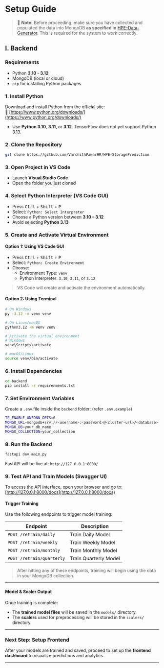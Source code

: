 # Setup Guide

> 📌 **Note:** Before proceeding, make sure you have collected and populated the data into MongoDB **as specified in** [HPE-Data-Generator](https://github.com/VarshithPawarHR/HPE-Data-Generator/tree/main). This is required for the system to work correctly.

## I. Backend

### Requirements

- Python **3.10 - 3.12**
- MongoDB (local or cloud)
- `pip` for installing Python packages

### 1. Install Python
Download and install Python from the official site:  
🔗 [https://www.python.org/downloads/](https://www.python.org/downloads/)
- Use **Python 3.10**, **3.11**, or **3.12**. TensorFlow does not yet support Python 3.13.
### 2. Clone the Repository

```bash
git clone https://github.com/VarshithPawarHR/HPE-StoragePrediction

```
### 3. Open Project in VS Code

- Launch **Visual Studio Code**
- Open the folder you just cloned



### 4. Select Python Interpreter (VS Code GUI)

- Press <kbd>Ctrl</kbd> + <kbd>Shift</kbd> + <kbd>P</kbd>
- Select: `Python: Select Interpreter`
- Choose a Python version between **3.10 – 3.12**
- Avoid selecting **Python 3.13**



### 5. Create and Activate Virtual Environment

#### Option 1: **Using VS Code GUI**

- Press <kbd>Ctrl</kbd> + <kbd>Shift</kbd> + <kbd>P</kbd>
- Select: `Python: Create Environment`
- Choose:
  - Environment Type: `venv`
  - Python Interpreter: `3.10`, `3.11`, or `3.12`

> VS Code will create and activate the environment automatically.

#### Option 2: **Using Terminal**

```bash
# On Windows
py -3.12 -m venv venv

# On Linux/macOS
python3.12 -m venv venv

# Activate the virtual environment
# Windows
venv\Scripts\activate

# macOS/Linux
source venv/bin/activate
```
### 6. Install Dependencies

```bash
cd backend
pip install -r requirenments.txt
```

### 7. Set Environment Variables

Create a `.env` file inside the `backend` folder: (refer `.env.example`)

```bash
TF_ENABLE_ONEDNN_OPTS=0
MONGO_URL=mongodb+srv://<username>:<password>@<cluster-url>/<database>
MONGO_DB=your_db_name
MONGO_COLLECTION=your_collection
```

### 8. Run the Backend

```bash
fastapi dev main.py
```

FastAPI will be live at: `http://127.0.0.1:8000/`


### 9. Test API and Train Models (Swagger UI)

To access the API interface, open your browser and go to:  
[http://127.0.0.1:8000/docs](http://127.0.0.1:8000/docs)



#### Trigger Training

Use the following endpoints to trigger model training:

| Endpoint               | Description          |
|------------------------|----------------------|
| `POST /retrain/daily`     | Train Daily Model     |
| `POST /retrain/weekly`    | Train Weekly Model    |
| `POST /retrain/monthly`   | Train Monthly Model   |
| `POST /retrain/quarterly` | Train Quarterly Model |

>  After hitting any of these endpoints, training will begin using the data in your MongoDB collection.

---

#### Model & Scaler Output

Once training is complete:

- The **trained model files** will be saved in the `models/` directory.
- The **scalers** used for preprocessing will be stored in the `scalers/` directory.

---

### Next Step: Setup Frontend

After your models are trained and saved, proceed to set up the **frontend dashboard** to visualize predictions and analytics.


---


